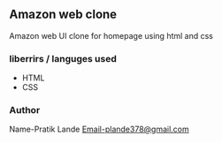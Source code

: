 ## Amazon web clone

Amazon web UI clone for homepage using html and css

### liberrirs / languges used
- HTML
- CSS

### Author 
Name-Pratik Lande
Email-plande378@gmail.com

